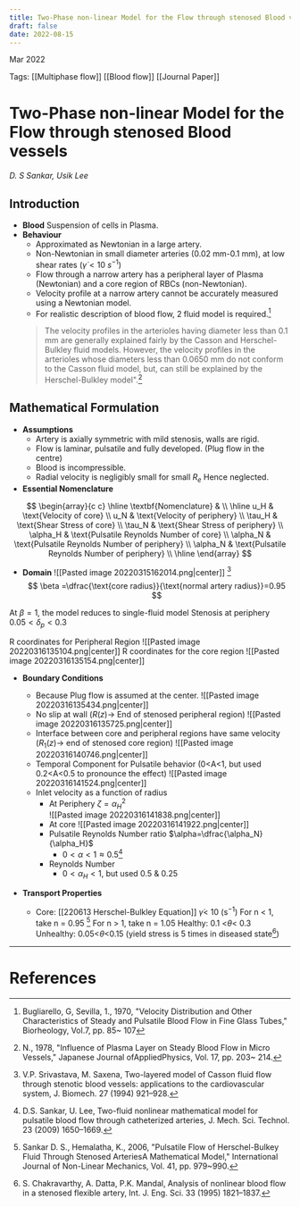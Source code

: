 ```yaml
---
title: Two-Phase non-linear Model for the Flow through stenosed Blood vessels
draft: false
date: 2022-08-15
---
```


Mar 2022
    

Tags: [[Multiphase flow]] [[Blood flow]] [[Journal Paper]]

# Two-Phase non-linear Model for the Flow through stenosed Blood vessels
*D. S Sankar, Usik Lee*

## Introduction
- **Blood**
   Suspension of cells in Plasma. 
- **Behaviour**
  - Approximated as Newtonian in a large artery.
  - Non-Newtonian in small diameter arteries (0.02 mm-0.1 mm), at low shear rates ($\dot \gamma<10 \ s^{-1}$)
  - Flow through a narrow artery has a peripheral layer of Plasma (Newtonian) and a core region of RBCs (non-Newtonian).
  - Velocity profile at a narrow artery cannot be accurately measured using a Newtonian model.  
  - For realistic description of blood flow, 2 fluid model is required.[^1]
  >  The velocity profiles in the arterioles having diameter less than 0.1 mm are generally explained fairly by the Casson and Herschel-Bulkley fluid models. However, the velocity profiles in the arterioles whose diameters less than 0.0650 mm do not conform to the Casson fluid model, but, can still be explained by the Herschel-Bulkley model".[^2]
## Mathematical Formulation
- **Assumptions**
  - Artery is axially symmetric with mild stenosis, walls are rigid. 
  - Flow is laminar, pulsatile and fully developed. (Plug flow in the centre)
  - Blood is incompressible. 
  - Radial velocity is negligibly small for small $R_e$ Hence neglected.
- **Essential Nomenclature**

$$
\begin{array}{c c}
\hline
 \textbf{Nomenclature} &    \\ 
\hline
	u_H & \text{Velocity of core}    \\
	u_N & \text{Velocity of periphery}    \\
	\tau_H & \text{Shear Stress of core}    \\
	\tau_N & \text{Shear Stress of periphery}    \\
	\alpha_H & \text{Pulsatile Reynolds Number of core}    \\
	\alpha_N & \text{Pulsatile Reynolds Number of periphery}    \\
	\alpha_N & \text{Pulsatile Reynolds Number of periphery}    \\
\hline
\end{array}
$$


- **Domain**
![[Pasted image 20220315162014.png|center]]
[^6]
$$
\beta =\dfrac{\text{core radius}}{\text{normal artery radius}}=0.95
$$

At $\beta=1$, the model reduces to single-fluid model
Stenosis at periphery $0.05<\delta_p<0.3$

  R coordinates for Peripheral Region
  ![[Pasted image 20220316135104.png|center]]
  R coordinates for the core region 
  ![[Pasted image 20220316135154.png|center]]
- **Boundary Conditions**
  - Because Plug flow is assumed at the center.
  ![[Pasted image 20220316135434.png|center]]
  - No slip at wall ($R(z)\rightarrow$ End of stenosed peripheral region)
  ![[Pasted image 20220316135725.png|center]]
  -  Interface between core and peripheral regions have same velocity ($R_1(z)\rightarrow$ end of stenosed core region)
  ![[Pasted image 20220316140746.png|center]]
  - Temporal Component for Pulsatile behavior (0<A<1, but used 0.2<A<0.5 to pronounce the effect)
  ![[Pasted image 20220316141524.png|center]]
  - Inlet velocity as a function of radius 
	  - At Periphery $\zeta = \alpha_H ^2$   
	  ![[Pasted image 20220316141838.png|center]]
	  - At core
		  ![[Pasted image 20220316141922.png|center]]
	- Pulsatile Reynolds Number ratio $\alpha=\dfrac{\alpha_N}{\alpha_H}$
		- $0<\alpha<1\approx 0.5$[^3]
	- Reynolds Number
		- $0<\alpha_H<1$, but used $0.5 \ \& \ 0.25$  
  
- **Transport Properties**
  - Core: [[220613 Herschel-Bulkley Equation]]
	  $\dot \gamma <$ 10 (s$^{-1}$)
	  For n < 1, take n = 0.95 [^4]
	  For n > 1, take n = 1.05
	  Healthy:
			0.1 <$\theta$< 0.3 
	  Unhealthy:
			0.05<$\theta$<0.15 (yield stress is 5 times in diseased state[^5])
	  


---
# References
[^1]: Bugliarello, G, Sevilla, 1., 1970, "Velocity Distribution and Other Characteristics of Steady and Pulsatile Blood Flow in Fine Glass Tubes," Biorheology, Vol.7, pp. 85~ 107
[^2]: N., 1978, "Influence of Plasma Layer on Steady Blood Flow in Micro Vessels," Japanese Journal ofAppliedPhysics, Vol. 17, pp. 203~ 214. 
[^3]: D.S. Sankar, U. Lee, Two-fluid nonlinear mathematical model for pulsatile blood flow through catheterized arteries, J. Mech. Sci. Technol. 23 (2009) 1650–1669.
[^4]: Sankar D. S., Hemalatha, K., 2006, "Pulsatile Flow of Herschel-Bulkey Fluid Through Stenosed ArteriesA Mathematical Model," International Journal of Non-Linear Mechanics, Vol. 41, pp. 979~990.
[^5]: S. Chakravarthy, A. Datta, P.K. Mandal, Analysis of nonlinear blood flow in a stenosed flexible artery, Int. J. Eng. Sci. 33 (1995) 1821–1837.
[^6]: V.P. Srivastava, M. Saxena, Two-layered model of Casson fluid flow through stenotic blood vessels: applications to the cardiovascular system, J. Biomech. 27 (1994) 921–928.

